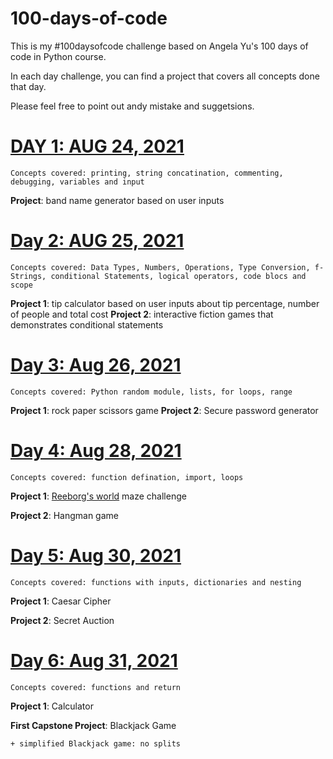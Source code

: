 # 100-days-of-code

This is my #100daysofcode challenge based on Angela Yu's 100 days of code in Python course.

In each day challenge, you can find a project that covers all concepts done that day.

Please feel free to point out andy mistake and suggetsions.

# [DAY 1: AUG 24, 2021](https://github.com/Yosef-S-A/100-days-of-code/tree/main/Day0x01)

```
Concepts covered: printing, string concatination, commenting, debugging, variables and input
```
**Project**: band name generator based on user inputs


# [Day 2: AUG 25, 2021](https://github.com/Yosef-S-A/100-days-of-code/tree/main/Day0x02)

```
Concepts covered: Data Types, Numbers, Operations, Type Conversion, f-Strings, conditional Statements, logical operators, code blocs and scope
```

**Project 1**: tip calculator based on user inputs about tip percentage, number of people and total cost 
**Project 2**: interactive fiction games that demonstrates conditional statements


# [Day 3: Aug 26, 2021](https://github.com/Yosef-S-A/100-days-of-code/tree/main/Day0x03)

```
Concepts covered: Python random module, lists, for loops, range
```
**Project 1**: rock paper scissors game 
**Project 2**: Secure password generator


# [Day 4: Aug 28, 2021](https://github.com/Yosef-S-A/100-days-of-code/tree/main/Day0x04)

```
Concepts covered: function defination, import, loops
```
**Project 1**: [Reeborg's world](https://reeborg.ca/reeborg.html?lang=en&mode=python&menu=worlds%2Fmenus%2Freeborg_intro_en.json&name=Maze&url=worlds%2Ftutorial_en%2Fmaze1.json) maze challenge

**Project 2**: Hangman game

# [Day 5: Aug 30, 2021](https://github.com/Yosef-S-A/100-days-of-code/tree/main/Day0x05)

```
Concepts covered: functions with inputs, dictionaries and nesting
```
**Project 1**: Caesar Cipher

**Project 2**: Secret Auction 


# [Day 6: Aug 31, 2021](https://github.com/Yosef-S-A/100-days-of-code/tree/main/Day0x06)

```
Concepts covered: functions and return
```
**Project 1**: Calculator

**First Capstone Project**: Blackjack Game

	+ simplified Blackjack game: no splits
